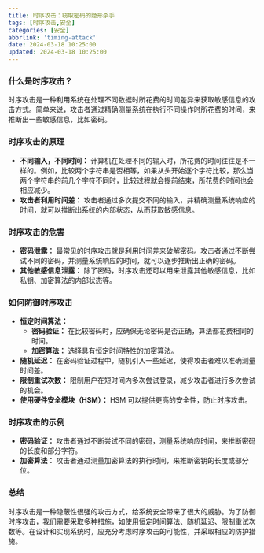 ```yaml
---
title: 时序攻击：窃取密码的隐形杀手
tags: [时序攻击,安全]
categories: [安全]
abbrlink: 'timing-attack'
date: 2024-03-18 10:25:00
updated: 2024-03-18 10:25:00
---
```


### 什么是时序攻击？

时序攻击是一种利用系统在处理不同数据时所花费的时间差异来获取敏感信息的攻击方式。简单来说，攻击者通过精确测量系统在执行不同操作时所花费的时间，来推断出一些敏感信息，比如密码。

### 时序攻击的原理

* **不同输入，不同时间：** 计算机在处理不同的输入时，所花费的时间往往是不一样的。例如，比较两个字符串是否相等，如果从头开始逐个字符比较，那么当两个字符串的前几个字符不同时，比较过程就会提前结束，所花费的时间也会相应减少。
* **攻击者利用时间差：** 攻击者通过多次提交不同的输入，并精确测量系统响应的时间，就可以推断出系统的内部状态，从而获取敏感信息。

### 时序攻击的危害

* **密码泄露：** 最常见的时序攻击就是利用时间差来破解密码。攻击者通过不断尝试不同的密码，并测量系统响应的时间，就可以逐步推断出正确的密码。
* **其他敏感信息泄露：** 除了密码，时序攻击还可以用来泄露其他敏感信息，比如私钥、加密算法的内部状态等。

### 如何防御时序攻击

* **恒定时间算法：**
    * **密码验证：** 在比较密码时，应确保无论密码是否正确，算法都花费相同的时间。
    * **加密算法：** 选择具有恒定时间特性的加密算法。
* **随机延迟：** 在密码验证过程中，随机引入一些延迟，使得攻击者难以准确测量时间差。
* **限制重试次数：** 限制用户在短时间内多次尝试登录，减少攻击者进行多次尝试的机会。
* **使用硬件安全模块（HSM）：** HSM 可以提供更高的安全性，防止时序攻击。

### 时序攻击的示例

* **密码验证：** 攻击者通过不断尝试不同的密码，测量系统响应时间，来推断密码的长度和部分字符。
* **加密算法：** 攻击者通过测量加密算法的执行时间，来推断密钥的长度或部分位。

### 总结

时序攻击是一种隐蔽性很强的攻击方式，给系统安全带来了很大的威胁。为了防御时序攻击，我们需要采取多种措施，如使用恒定时间算法、随机延迟、限制重试次数等。在设计和实现系统时，应充分考虑时序攻击的可能性，并采取相应的防护措施。